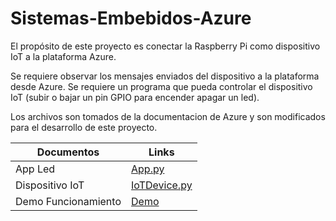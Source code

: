 # Sistemas-Embebidos-Azure
El propósito de este proyecto es conectar la Raspberry Pi como dispositivo IoT a la plataforma Azure. 

Se requiere observar los mensajes enviados del dispositivo a la plataforma desde Azure.
Se requiere un programa que pueda controlar el dispositivo IoT (subir o bajar un pin GPIO para encender apagar un led).

Los archivos son tomados de la documentacion de Azure y son modificados para el desarrollo de este proyecto. 

| Documentos     | Links |
| ------------- | ------------- |
| App Led |[App.py](https://github.com/marcolo-30/Sistemas-Embebidos-Azure/blob/main/App.py) |
| Dispositivo IoT |[IoTDevice.py](https://github.com/marcolo-30/Sistemas-Embebidos-Azure/blob/main/IoTDevice.py) |
| Demo Funcionamiento |[Demo](https://www.youtube.com/watch?v=_PzddStOZiQ) |
